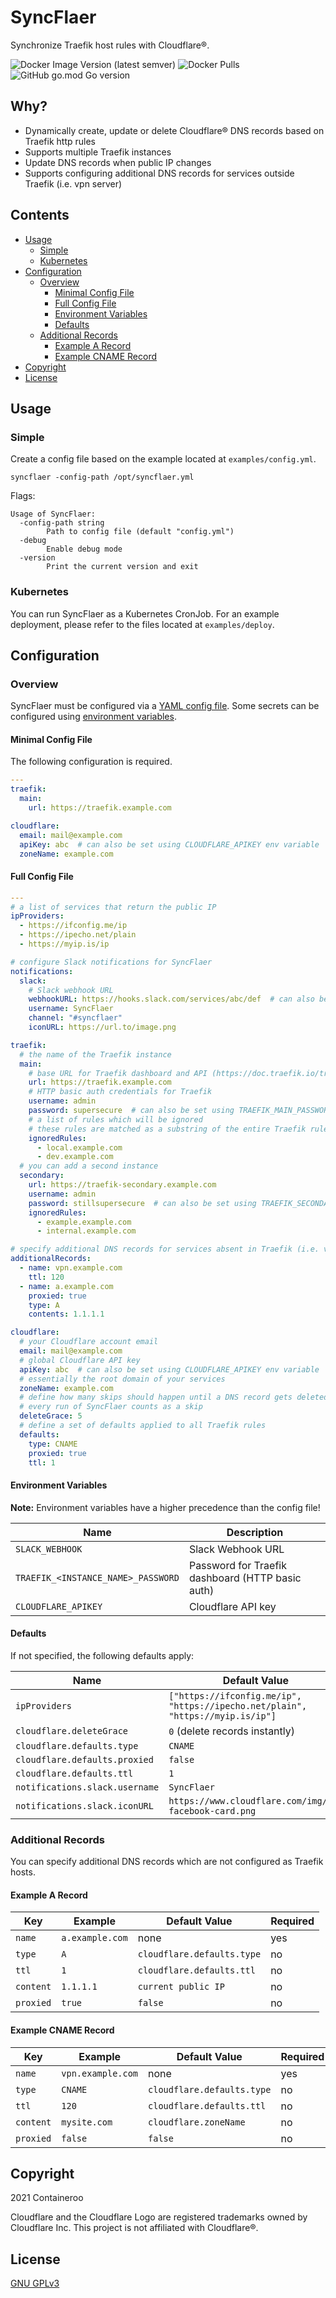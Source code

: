 # SyncFlaer

Synchronize Traefik host rules with Cloudflare®.

![Docker Image Version (latest semver)](https://img.shields.io/docker/v/containeroo/syncflaer?sort=semver)
![Docker Pulls](https://img.shields.io/docker/pulls/containeroo/syncflaer)
![GitHub go.mod Go version](https://img.shields.io/github/go-mod/go-version/containeroo/syncflaer)

## Why?

- Dynamically create, update or delete Cloudflare® DNS records based on Traefik http rules
- Supports multiple Traefik instances
- Update DNS records when public IP changes
- Supports configuring additional DNS records for services outside Traefik (i.e. vpn server)

## Contents

- [Usage](#usage)
  - [Simple](#simple)
  - [Kubernetes](#kubernetes)
- [Configuration](#configuration)
  - [Overview](#overview)
    - [Minimal Config File](#minimal-config-file)
    - [Full Config File](#full-config-file)
    - [Environment Variables](#environment-variables)
    - [Defaults](#defaults)
  - [Additional Records](#additional-records)
    - [Example A Record](#example-a-record)
    - [Example CNAME Record](#example-cname-record)
- [Copyright](#copyright)
- [License](#license)

## Usage

### Simple

Create a config file based on the example located at `examples/config.yml`.

```shell
syncflaer -config-path /opt/syncflaer.yml
```

Flags:

```text
Usage of SyncFlaer:
  -config-path string
    	Path to config file (default "config.yml")
  -debug
    	Enable debug mode
  -version
    	Print the current version and exit
```

### Kubernetes

You can run SyncFlaer as a Kubernetes CronJob. For an example deployment, please refer to the files located at `examples/deploy`.

## Configuration

### Overview

SyncFlaer must be configured via a [YAML config file](#full-config-file). Some secrets can be configured using [environment variables](#environment-variables).

#### Minimal Config File

The following configuration is required.

```yaml
---
traefik:
  main:
    url: https://traefik.example.com

cloudflare:
  email: mail@example.com
  apiKey: abc  # can also be set using CLOUDFLARE_APIKEY env variable
  zoneName: example.com
```

#### Full Config File

```yaml
---
# a list of services that return the public IP
ipProviders:
  - https://ifconfig.me/ip
  - https://ipecho.net/plain
  - https://myip.is/ip

# configure Slack notifications for SyncFlaer
notifications:
  slack:
    # Slack webhook URL
    webhookURL: https://hooks.slack.com/services/abc/def  # can also be set using SLACK_WEBHOOK env variable
    username: SyncFlaer
    channel: "#syncflaer"
    iconURL: https://url.to/image.png

traefik:
  # the name of the Traefik instance
  main:
    # base URL for Traefik dashboard and API (https://doc.traefik.io/traefik/operations/api/)
    url: https://traefik.example.com
    # HTTP basic auth credentials for Traefik
    username: admin
    password: supersecure  # can also be set using TRAEFIK_MAIN_PASSWORD env variable
    # a list of rules which will be ignored
    # these rules are matched as a substring of the entire Traefik rule (i.e test.local.example.com would also match)
    ignoredRules:
      - local.example.com
      - dev.example.com
  # you can add a second instance
  secondary:
    url: https://traefik-secondary.example.com
    username: admin
    password: stillsupersecure  # can also be set using TRAEFIK_SECONDARY_PASSWORD env variable
    ignoredRules:
      - example.example.com
      - internal.example.com

# specify additional DNS records for services absent in Traefik (i.e. vpn server)
additionalRecords:
  - name: vpn.example.com
    ttl: 120
  - name: a.example.com
    proxied: true
    type: A
    contents: 1.1.1.1

cloudflare:
  # your Cloudflare account email
  email: mail@example.com
  # global Cloudflare API key
  apiKey: abc  # can also be set using CLOUDFLARE_APIKEY env variable
  # essentially the root domain of your services
  zoneName: example.com
  # define how many skips should happen until a DNS record gets deleted
  # every run of SyncFlaer counts as a skip
  deleteGrace: 5
  # define a set of defaults applied to all Traefik rules
  defaults:
    type: CNAME
    proxied: true
    ttl: 1
```

#### Environment Variables

**Note:** Environment variables have a higher precedence than the config file!

| Name                               | Description                                      |
|------------------------------------|--------------------------------------------------|
| `SLACK_WEBHOOK`                    | Slack Webhook URL                                |
| `TRAEFIK_<INSTANCE_NAME>_PASSWORD` | Password for Traefik dashboard (HTTP basic auth) |
| `CLOUDFLARE_APIKEY`                | Cloudflare API key                               |

#### Defaults

If not specified, the following defaults apply:

| Name                           | Default Value                                                                  |
|--------------------------------|--------------------------------------------------------------------------------|
| `ipProviders`                  | `["https://ifconfig.me/ip", "https://ipecho.net/plain", "https://myip.is/ip"]` |
| `cloudflare.deleteGrace`       | `0` (delete records instantly)                                                 |
| `cloudflare.defaults.type`     | `CNAME`                                                                        |
| `cloudflare.defaults.proxied`  | `false`                                                                        |
| `cloudflare.defaults.ttl`      | `1`                                                                            |
| `notifications.slack.username` | `SyncFlaer`                                                                    |
| `notifications.slack.iconURL`  | `https://www.cloudflare.com/img/cf-facebook-card.png`                          |

### Additional Records

You can specify additional DNS records which are not configured as Traefik hosts.

#### Example A Record

| Key       | Example         | Default Value              | Required |
|-----------|-----------------|----------------------------|----------|
| `name`    | `a.example.com` | none                       | yes      |
| `type`    | `A`             | `cloudflare.defaults.type` | no       |
| `ttl`     | `1`             | `cloudflare.defaults.ttl`  | no       |
| `content` | `1.1.1.1`       | `current public IP`        | no       |
| `proxied` | `true`          | `false`                    | no       |

#### Example CNAME Record

| Key       | Example           | Default Value              | Required |
|-----------|-------------------|----------------------------|----------|
| `name`    | `vpn.example.com` | none                       | yes      |
| `type`    | `CNAME`           | `cloudflare.defaults.type` | no       |
| `ttl`     | `120`             | `cloudflare.defaults.ttl`  | no       |
| `content` | `mysite.com`      | `cloudflare.zoneName`      | no       |
| `proxied` | `false`           | `false`                    | no       |

## Copyright

2021 Containeroo

Cloudflare and the Cloudflare Logo are registered trademarks owned by Cloudflare Inc.
This project is not affiliated with Cloudflare®.

## License

[GNU GPLv3](https://github.com/containeroo/SyncFlaer/blob/master/LICENSE)
